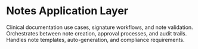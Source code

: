 # Notes Application Layer

Clinical documentation use cases, signature workflows, and note validation.
Orchestrates between note creation, approval processes, and audit trails.
Handles note templates, auto-generation, and compliance requirements.